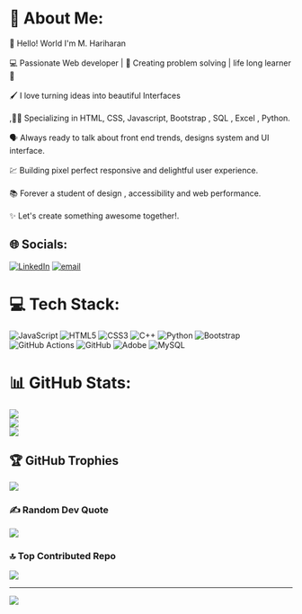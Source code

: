 # 💫 About Me:
👋 Hello! World I'm M. Hariharan<br><br>💻 Passionate Web developer | 🧩 Creating problem solving  | life long learner 🧬<br><br>🖌️ I love turning ideas into beautiful Interfaces<br> <br>,🤹‍♂️ Specializing in HTML, CSS, Javascript, Bootstrap , SQL , Excel , Python.<br><br>🗣️ Always  ready to talk about front end trends, designs system and UI interface.<br><br>💹 Building pixel perfect  responsive and delightful  user experience.<br><br> 📚 Forever a student of design , accessibility and web performance.<br><br>✨ Let's create something awesome together!.<br>


## 🌐 Socials:
[![LinkedIn](https://img.shields.io/badge/LinkedIn-%230077B5.svg?logo=linkedin&logoColor=white)](https://linkedin.com/in/www.linkedin.com/in/mhariharan2233) [![email](https://img.shields.io/badge/Email-D14836?logo=gmail&logoColor=white)](mailto:mhariharan2233@gmail.com) 

# 💻 Tech Stack:
![JavaScript](https://img.shields.io/badge/javascript-%23323330.svg?style=for-the-badge&logo=javascript&logoColor=%23F7DF1E) ![HTML5](https://img.shields.io/badge/html5-%23E34F26.svg?style=for-the-badge&logo=html5&logoColor=white) ![CSS3](https://img.shields.io/badge/css3-%231572B6.svg?style=for-the-badge&logo=css3&logoColor=white) ![C++](https://img.shields.io/badge/c++-%2300599C.svg?style=for-the-badge&logo=c%2B%2B&logoColor=white) ![Python](https://img.shields.io/badge/python-3670A0?style=for-the-badge&logo=python&logoColor=ffdd54) ![Bootstrap](https://img.shields.io/badge/bootstrap-%238511FA.svg?style=for-the-badge&logo=bootstrap&logoColor=white) ![GitHub Actions](https://img.shields.io/badge/github%20actions-%232671E5.svg?style=for-the-badge&logo=githubactions&logoColor=white) ![GitHub](https://img.shields.io/badge/github-%23121011.svg?style=for-the-badge&logo=github&logoColor=white) ![Adobe](https://img.shields.io/badge/adobe-%23FF0000.svg?style=for-the-badge&logo=adobe&logoColor=white) ![MySQL](https://img.shields.io/badge/mysql-4479A1.svg?style=for-the-badge&logo=mysql&logoColor=white)
# 📊 GitHub Stats:
![](https://github-readme-stats.vercel.app/api?username=HARIMERNSTACK&theme=panda&hide_border=false&include_all_commits=true&count_private=false)<br/>
![](https://nirzak-streak-stats.vercel.app/?user=HARIMERNSTACK&theme=panda&hide_border=false)<br/>
![](https://github-readme-stats.vercel.app/api/top-langs/?username=HARIMERNSTACK&theme=panda&hide_border=false&include_all_commits=true&count_private=false&layout=compact)

## 🏆 GitHub Trophies
![](https://github-profile-trophy.vercel.app/?username=HARIMERNSTACK&theme=default&no-frame=true&no-bg=true&margin-w=4)

### ✍️ Random Dev Quote
![](https://quotes-github-readme.vercel.app/api?type=horizontal&theme=radical)

### 🔝 Top Contributed Repo
![](https://github-contributor-stats.vercel.app/api?username=HARIMERNSTACK&limit=5&theme=dark&combine_all_yearly_contributions=true)

---
[![](https://visitcount.itsvg.in/api?id=HARIMERNSTACK&icon=9&color=11)](https://visitcount.itsvg.in)

<!-- Proudly created with GPRM ( https://gprm.itsvg.in ) -->
